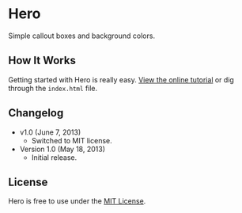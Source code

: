 # Hero
Simple callout boxes and background colors.

## How It Works
Getting started with Hero is really easy. [View the online tutorial](http://cferdinandi.github.io/hero/) or dig through the `index.html` file.

## Changelog
* v1.0 (June 7, 2013)
  * Switched to MIT license.
* Version 1.0 (May 18, 2013)
  * Initial release.

## License
Hero is free to use under the [MIT License](http://gomakethings.com/mit/).
